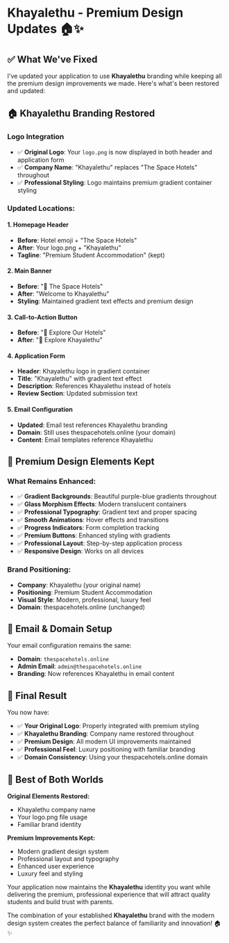 # Khayalethu - Premium Design Updates 🏠✨

## ✅ **What We've Fixed**

I've updated your application to use **Khayalethu** branding while keeping all the premium design improvements we made. Here's what's been restored and updated:

## 🏠 **Khayalethu Branding Restored**

### **Logo Integration**
- ✅ **Original Logo**: Your `logo.png` is now displayed in both header and application form
- ✅ **Company Name**: "Khayalethu" replaces "The Space Hotels" throughout
- ✅ **Professional Styling**: Logo maintains premium gradient container styling

### **Updated Locations:**

#### 1. **Homepage Header**
- **Before**: Hotel emoji + "The Space Hotels" 
- **After**: Your logo.png + "Khayalethu"
- **Tagline**: "Premium Student Accommodation" (kept)

#### 2. **Main Banner**
- **Before**: "🏨 The Space Hotels"
- **After**: "Welcome to Khayalethu" 
- **Styling**: Maintained gradient text effects and premium design

#### 3. **Call-to-Action Button**
- **Before**: "🌟 Explore Our Hotels"
- **After**: "🌟 Explore Khayalethu"

#### 4. **Application Form**
- **Header**: Khayalethu logo in gradient container
- **Title**: "Khayalethu" with gradient text effect  
- **Description**: References Khayalethu instead of hotels
- **Review Section**: Updated submission text

#### 5. **Email Configuration**
- **Updated**: Email test references Khayalethu branding
- **Domain**: Still uses thespacehotels.online (your domain)
- **Content**: Email templates reference Khayalethu

## 🎨 **Premium Design Elements Kept**

### **What Remains Enhanced:**
- ✅ **Gradient Backgrounds**: Beautiful purple-blue gradients throughout
- ✅ **Glass Morphism Effects**: Modern translucent containers  
- ✅ **Professional Typography**: Gradient text and proper spacing
- ✅ **Smooth Animations**: Hover effects and transitions
- ✅ **Progress Indicators**: Form completion tracking
- ✅ **Premium Buttons**: Enhanced styling with gradients
- ✅ **Professional Layout**: Step-by-step application process
- ✅ **Responsive Design**: Works on all devices

### **Brand Positioning:**
- **Company**: Khayalethu (your original name)
- **Positioning**: Premium Student Accommodation
- **Visual Style**: Modern, professional, luxury feel
- **Domain**: thespacehotels.online (unchanged)

## 📧 **Email & Domain Setup**

Your email configuration remains the same:
- **Domain**: `thespacehotels.online` 
- **Admin Email**: `admin@thespacehotels.online`
- **Branding**: Now references Khayalethu in email content

## 🚀 **Final Result**

You now have:
- ✅ **Your Original Logo**: Properly integrated with premium styling
- ✅ **Khayalethu Branding**: Company name restored throughout
- ✅ **Premium Design**: All modern UI improvements maintained  
- ✅ **Professional Feel**: Luxury positioning with familiar branding
- ✅ **Domain Consistency**: Using your thespacehotels.online domain

## 🎯 **Best of Both Worlds**

**Original Elements Restored:**
- Khayalethu company name
- Your logo.png file usage
- Familiar brand identity

**Premium Improvements Kept:**
- Modern gradient design system
- Professional layout and typography  
- Enhanced user experience
- Luxury feel and styling

Your application now maintains the **Khayalethu** identity you want while delivering the premium, professional experience that will attract quality students and build trust with parents.

The combination of your established **Khayalethu** brand with the modern design system creates the perfect balance of familiarity and innovation! 🏠✨
